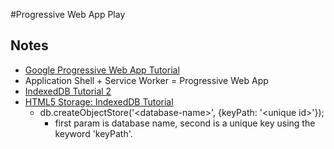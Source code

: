 #Progressive Web App Play

## Notes
- [Google Progressive Web App Tutorial](https://developers.google.com/web/fundamentals/codelabs/your-first-pwapp/)
- Application Shell + Service Worker = Progressive Web App
- [IndexedDB Tutorial 2](https://www.codeproject.com/Articles/325135/Getting-Started-with-IndexedDB)
- [HTML5 Storage: IndexedDB Tutorial](http://www.onlywebpro.com/2012/12/23/html5-storage-indexeddb/)
    - db.createObjectStore('\<database-name\>', {keyPath: '\<unique id\>'});
        - first param is database name, second is a unique key using the keyword 'keyPath'.
